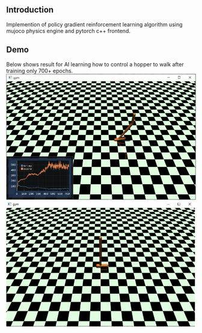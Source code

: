 ## Introduction
Implemention of policy gradient reinforcement learning algorithm using mujoco physics engine and pytorch c++ frontend.

## Demo
Below shows result for AI learning how to control a hopper to walk after training only 700+ epochs.  
![image](/src/gym/res/hopper-train.png)  
![image](/src/gym/res/hopper-eval.gif)
